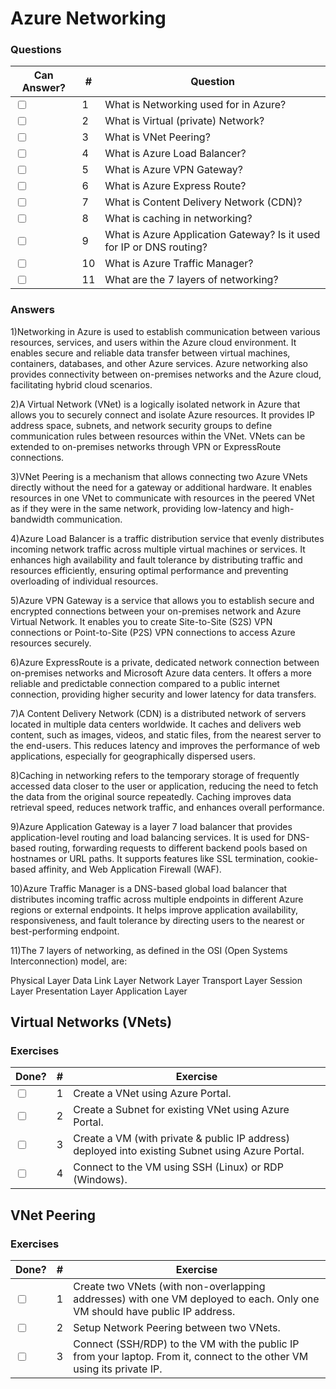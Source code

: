 # Azure Networking

### Questions

| Can Answer? | # | Question |
| --- | --- | --- |
| <input type="checkbox"> | 1 | What is Networking used for in Azure? |
| <input type="checkbox"> | 2 | What is Virtual (private) Network? |
| <input type="checkbox"> | 3 | What is VNet Peering? |
| <input type="checkbox"> | 4 | What is Azure Load Balancer? |
| <input type="checkbox"> | 5 | What is Azure VPN Gateway? |
| <input type="checkbox"> | 6 | What is Azure Express Route? |
| <input type="checkbox"> | 7 | What is Content Delivery Network (CDN)? |
| <input type="checkbox"> | 8 | What is caching in networking? |
| <input type="checkbox"> | 9 | What is Azure Application Gateway? Is it used for IP or DNS routing? |
| <input type="checkbox"> | 10 | What is Azure Traffic Manager? |
| <input type="checkbox"> | 11 | What are the 7 layers of networking? |

### Answers


1)Networking in Azure is used to establish communication between various resources, services, and users within the Azure cloud environment. It enables secure and reliable data transfer between virtual machines, containers, databases, and other Azure services. Azure networking also provides connectivity between on-premises networks and the Azure cloud, facilitating hybrid cloud scenarios.


2)A Virtual Network (VNet) is a logically isolated network in Azure that allows you to securely connect and isolate Azure resources. It provides IP address space, subnets, and network security groups to define communication rules between resources within the VNet. VNets can be extended to on-premises networks through VPN or ExpressRoute connections.


3)VNet Peering is a mechanism that allows connecting two Azure VNets directly without the need for a gateway or additional hardware. It enables resources in one VNet to communicate with resources in the peered VNet as if they were in the same network, providing low-latency and high-bandwidth communication.


4)Azure Load Balancer is a traffic distribution service that evenly distributes incoming network traffic across multiple virtual machines or services. It enhances high availability and fault tolerance by distributing traffic and resources efficiently, ensuring optimal performance and preventing overloading of individual resources.


5)Azure VPN Gateway is a service that allows you to establish secure and encrypted connections between your on-premises network and Azure Virtual Network. It enables you to create Site-to-Site (S2S) VPN connections or Point-to-Site (P2S) VPN connections to access Azure resources securely.


6)Azure ExpressRoute is a private, dedicated network connection between on-premises networks and Microsoft Azure data centers. It offers a more reliable and predictable connection compared to a public internet connection, providing higher security and lower latency for data transfers.


7)A Content Delivery Network (CDN) is a distributed network of servers located in multiple data centers worldwide. It caches and delivers web content, such as images, videos, and static files, from the nearest server to the end-users. This reduces latency and improves the performance of web applications, especially for geographically dispersed users.


8)Caching in networking refers to the temporary storage of frequently accessed data closer to the user or application, reducing the need to fetch the data from the original source repeatedly. Caching improves data retrieval speed, reduces network traffic, and enhances overall performance.


9)Azure Application Gateway is a layer 7 load balancer that provides application-level routing and load balancing services. It is used for DNS-based routing, forwarding requests to different backend pools based on hostnames or URL paths. It supports features like SSL termination, cookie-based affinity, and Web Application Firewall (WAF).


10)Azure Traffic Manager is a DNS-based global load balancer that distributes incoming traffic across multiple endpoints in different Azure regions or external endpoints. It helps improve application availability, responsiveness, and fault tolerance by directing users to the nearest or best-performing endpoint.


11)The 7 layers of networking, as defined in the OSI (Open Systems Interconnection) model, are:

Physical Layer
Data Link Layer
Network Layer
Transport Layer
Session Layer
Presentation Layer
Application Layer






## Virtual Networks (VNets)

### Exercises

| Done? | # | Exercise |
| --- | --- | --- |
| <input type="checkbox"> | 1 | Create a VNet using Azure Portal. |
| <input type="checkbox"> | 2 | Create a Subnet for existing VNet using Azure Portal. |
| <input type="checkbox"> | 3 | Create a VM (with private & public IP address) deployed into existing Subnet using Azure Portal. |
| <input type="checkbox"> | 4 | Connect to the VM using SSH (Linux) or RDP (Windows). |

## VNet Peering

### Exercises

| Done? | # | Exercise |
| --- | --- | --- |
| <input type="checkbox"> | 1 | Create two VNets (with non-overlapping addresses) with one VM deployed to each. Only one VM should have public IP address. |
| <input type="checkbox"> | 2 | Setup Network Peering between two VNets. |
| <input type="checkbox"> | 3 | Connect (SSH/RDP) to the VM with the public IP from your laptop. From it, connect to the other VM using its private IP. |
